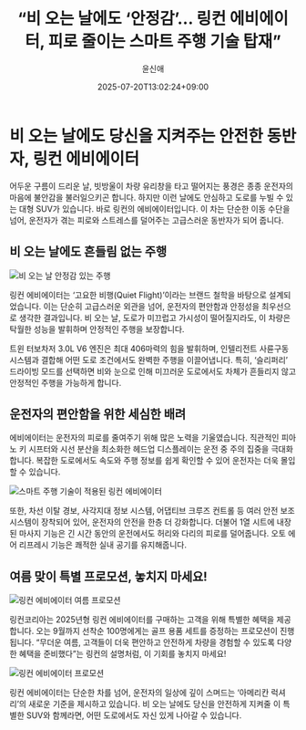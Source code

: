 ﻿---
title: "“비 오는 날에도 ‘안정감’… 링컨 에비에이터, 피로 줄이는 스마트 주행 기술 탑재”"
description: "## 비 오는 날에도 흔들림 없이 운전자 피로도 줄인 스마트 설계 9월까지 특별 프로모션 진행 ..."
date: 2025-07-20T13:02:24+09:00
author: "윤신애"
categories: ["automotive"]
tags: ["뉴스", "이슈", "링컨", "에비에이터", "스마트 주행 기술", "SUV 성능"]
hash: bcad4742
source_url: "https://www.reportera.co.kr/car/lincoln-aviator/"
url: "/automotive/bi-oneun-naledo-anjeonggam/"
images: ["https://imagedelivery.net/BhPWbivJAhTvor9c-8lV2w/fb756d2b-dcb8-4c62-77c3-28d948064c00/public", "https://imagedelivery.net/BhPWbivJAhTvor9c-8lV2w/4e7c200a-e971-46ce-a6a0-e633c1966b00/public", "https://imagedelivery.net/BhPWbivJAhTvor9c-8lV2w/411e5ad3-6e66-4e5b-c9bf-c67715336d00/public", "https://imagedelivery.net/BhPWbivJAhTvor9c-8lV2w/05b17c93-012f-4995-7f93-de0324a5d200/public"]
thumbnail: "https://imagedelivery.net/BhPWbivJAhTvor9c-8lV2w/fb756d2b-dcb8-4c62-77c3-28d948064c00/public"
image: "https://imagedelivery.net/BhPWbivJAhTvor9c-8lV2w/fb756d2b-dcb8-4c62-77c3-28d948064c00/public"
featured_image: "https://imagedelivery.net/BhPWbivJAhTvor9c-8lV2w/fb756d2b-dcb8-4c62-77c3-28d948064c00/public"
image_width: 1200
image_height: 630
slug: "bi-oneun-naledo-anjeonggam"
type: "post"
layout: "single"
news_keywords: "뉴스, 이슈, 링컨, 에비에이터, 스마트 주행 기술"
robots: "index, follow"
draft: false
---

# 비 오는 날에도 당신을 지켜주는 안전한 동반자, 링컨 에비에이터

어두운 구름이 드리운 날, 빗방울이 차량 유리창을 타고 떨어지는 풍경은 종종 운전자의 마음에 불안감을 불러일으키곤 합니다. 하지만 이런 날에도 안심하고 도로를 누빌 수 있는 대형 SUV가 있습니다. 바로 링컨의 에비에이터입니다. 이 차는 단순한 이동 수단을 넘어, 운전자가 겪는 피로와 스트레스를 덜어주는 고급스러운 동반자가 되어 줍니다.

## 비 오는 날에도 흔들림 없는 주행


![비 오는 날 안정감 있는 주행](https://imagedelivery.net/BhPWbivJAhTvor9c-8lV2w/05b17c93-012f-4995-7f93-de0324a5d200/public)


링컨 에비에이터는 ‘고요한 비행(Quiet Flight)’이라는 브랜드 철학을 바탕으로 설계되었습니다. 이는 단순히 고급스러운 외관을 넘어, 운전자의 편안함과 안정성을 최우선으로 생각한 결과입니다. 비 오는 날, 도로가 미끄럽고 가시성이 떨어질지라도, 이 차량은 탁월한 성능을 발휘하며 안정적인 주행을 보장합니다.

트윈 터보차저 3.0L V6 엔진은 최대 406마력의 힘을 발휘하며, 인텔리전트 사륜구동 시스템과 결합해 어떤 도로 조건에서도 완벽한 주행을 이끌어냅니다. 특히, ‘슬리퍼리’ 드라이빙 모드를 선택하면 비와 눈으로 인해 미끄러운 도로에서도 차체가 흔들리지 않고 안정적인 주행을 가능하게 합니다.

## 운전자의 편안함을 위한 세심한 배려

에비에이터는 운전자의 피로를 줄여주기 위해 많은 노력을 기울였습니다. 직관적인 피아노 키 시프터와 시선 분산을 최소화한 헤드업 디스플레이는 운전 중 주의 집중을 극대화합니다. 복잡한 도로에서도 속도와 주행 정보를 쉽게 확인할 수 있어 운전자는 더욱 몰입할 수 있습니다.


![스마트 주행 기술이 적용된 링컨 에비에이터](https://imagedelivery.net/BhPWbivJAhTvor9c-8lV2w/4e7c200a-e971-46ce-a6a0-e633c1966b00/public)


또한, 차선 이탈 경보, 사각지대 정보 시스템, 어댑티브 크루즈 컨트롤 등 여러 안전 보조 시스템이 장착되어 있어, 운전자의 안전을 한층 더 강화합니다. 더불어 1열 시트에 내장된 마사지 기능은 긴 시간 동안의 운전에서도 허리와 다리의 피로를 덜어줍니다. 오토 에어 리프레시 기능은 쾌적한 실내 공기를 유지해줍니다.

## 여름 맞이 특별 프로모션, 놓치지 마세요!


![링컨 에비에이터 여름 프로모션](https://imagedelivery.net/BhPWbivJAhTvor9c-8lV2w/411e5ad3-6e66-4e5b-c9bf-c67715336d00/public)


링컨코리아는 2025년형 링컨 에비에이터를 구매하는 고객을 위해 특별한 혜택을 제공합니다. 오는 9월까지 선착순 100명에게는 골프 용품 세트를 증정하는 프로모션이 진행됩니다. “무더운 여름, 고객들이 더욱 편안하고 안전하게 차량을 경험할 수 있도록 다양한 혜택을 준비했다”는 링컨의 설명처럼, 이 기회를 놓치지 마세요!


![링컨 에비에이터 프로모션](https://imagedelivery.net/BhPWbivJAhTvor9c-8lV2w/fb756d2b-dcb8-4c62-77c3-28d948064c00/public)


링컨 에비에이터는 단순한 차를 넘어, 운전자의 일상에 깊이 스며드는 ‘아메리칸 럭셔리’의 새로운 기준을 제시하고 있습니다. 비 오는 날에도 당신을 안전하게 지켜줄 이 특별한 SUV와 함께라면, 어떤 도로에서도 자신 있게 나아갈 수 있습니다.

